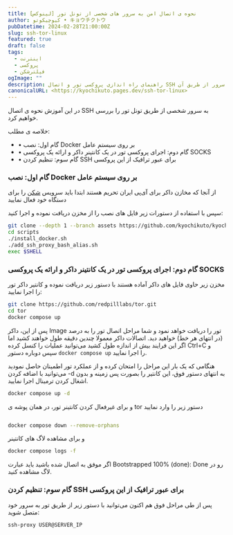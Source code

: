 ```yaml
---
title: نحوه ی اتصال امن به سرور های شخصی از تونل تور [لینوکس]
author: کیوچیکوتو • キョウチクトウ
pubDatetime: 2024-02-28T21:00:00Z
slug: ssh-tor-linux
featured: true
draft: false
tags:
  - اینترنت
  - پروکسی
  - فیلترشکن
ogImage: ""
description: راهنمای راه اندازی پروکسی تور و اتصال SSH به سرور از طریق آن
canonicalURL: <https://kyochikuto.pages.dev/ssh-tor-linux>
---
```


در این آموزش نحوه ی اتصال SSH به سرور شخصی از طریق تونل تور را بررسی خواهیم کرد.

خلاصه ی مطلب:

- • گام اول: نصب Docker بر روی سیستم عامل
- • گام دوم: اجرای پروکسی تور در یک کانتینر داکر و ارائه یک پروکسی SOCKS
- • گام سوم: تنظیم کردن SSH برای عبور ترافیک از این پروکسی

### گام اول: نصب Docker بر روی سیستم عامل

از آنجا که مخازن داکر برای آی‌پی ایران تحریم هستند ابتدا باید سرویس [شکن](https://shecan.ir/tutorials/) را برای دستگاه خود فعال نمایید

سپس با استفاده از دستورات زیر فایل های نصب را از مخزن دریافت نموده و اجرا کنید:

```bash
git clone --depth 1 --branch assets https://github.com/kyochikuto/kyochikuto.github.io.git
cd scripts
./install_docker.sh
./add_ssh_proxy_bash_alias.sh
exec $SHELL
```

### گام دوم: اجرای پروکسی تور در یک کانتینر داکر و ارائه یک پروکسی SOCKS

مخزن زیر حاوی فایل های داکر آماده هستند با دستور زیر دریافت نموده و کانتیر داکر تور را اجرا نمایید:

```bash
git clone https://github.com/redpilllabs/tor.git
cd tor
docker compose up
```

پس از این، داکر Image تور را دریافت خواهد نمود و شما مراحل اتصال تور را به درصد (در انتهای هر خط) خواهید دید.
اتصالات داکر معمولا چندین دقیقه طول خواهند کشید اما اگر این فرایند بیش از اندازه طول کشید می‌توانید عملیات را کنسل کرده Ctrl+C و سپس دوباره دستور `docker compose up` را اجرا نمایید.

هنگامی که یک بار این مراحل را امتحان کرده و از عملکرد تور اطمینان حاصل نمودید می‌توانید با اضافه کردن -d به انتهای دستور فوق، این کانتیر را بصورت پس زمینه و بدون اشغال کردن ترمینال اجرا نمایید.

```bash
docker compose up -d

```

و برای غیرفعال کردن کانتینر تور، در همان پوشه ی tor دستور زیر را وارد نمایید

```bash

docker compose down --remove-orphans
```

و برای مشاهده لاگ های کانتینر

```bash
docker compose logs -f
```

اگر موفق به اتصال شده باشید باید عبارت Bootstrapped 100% (done): Done رو در لاگ مشاهده کنید.

### گام سوم: تنظیم کردن SSH برای عبور ترافیک از این پروکسی

پس از طی مراحل فوق هم اکنون می‌توانید با دستور زیر از طریق تور به سرور خود متصل شوید:

```bash
ssh-proxy USER@SERVER_IP
```
